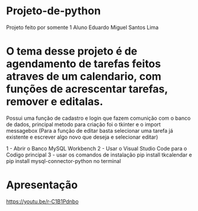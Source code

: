# Projeto-de-python

Projeto feito por somente 1 Aluno
Eduardo Miguel Santos Lima

# O tema desse projeto é de agendamento de tarefas feitos atraves de um calendario, com funções de acrescentar tarefas, remover e editalas.
Possui uma função de cadastro e login que fazem comunição com o banco de dados, principal metodo para criação foi o tkinter e o import messagebox
(Para a função de editar basta selecionar uma tarefa já existente e escrever algo novo que deseja e selecionar editar)

1 - Abrir o Banco MySQL Workbench
2 - Usar o Visual Studio Code para o Codigo principal
3 - usar os comandos de instalação pip install tkcalendar e pip install mysql-connector-python no terminal

# Apresentação
https://youtu.be/r-C1B1Pdnbo
